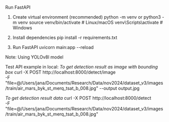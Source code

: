 Run FastAPI

1. Create virtual environment (recommended)
   python -m venv or python3 -m venv
   source venv/bin/activate # Linux/macOS
   venv\Scripts\activate # Windows

2. Install dependencies
   pip install -r requirements.txt

3. Run FastAPI
   uvicorn main:app --reload

Note:
Using YOLOv8l model

Test API example in local:
_To get detection result as image with bounding box_
curl -X POST http://localhost:8000/detect/image \
 -F "file=@/Users/jana/Documents/Research/Data/nov2024/dataset_v3/images/train/air_mars_byk_st_merq_tsat_b_008.jpg" --output output.jpg

_To get detection result data_
curl -X POST http://localhost:8000/detect \
 -F "file=@/Users/jana/Documents/Research/Data/nov2024/dataset_v3/images/train/air_mars_byk_st_merq_tsat_b_008.jpg"
